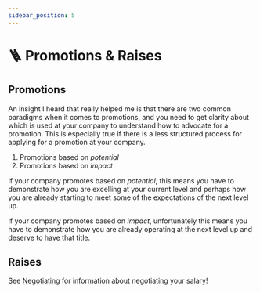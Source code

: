 ```yaml
---
sidebar_position: 5
---
```

# 🪜 Promotions & Raises

## Promotions
An insight I heard that really helped me is that there are two common paradigms when it comes to promotions, and you need to get clarity about which is used at your company to understand how to advocate for a promotion. This is especially true if there is a less structured process for applying for a promotion at your company.

1. Promotions based on *potential*
2. Promotions based on *impact*

If your company promotes based on *potential*, this means you have to demonstrate how you are excelling at your current level and perhaps how you are already starting to meet some of the expectations of the next level up.

If your company promotes based on *impact*, unfortunately this means you have to demonstrate how you are already operating at the next level up and deserve to have that title.

## Raises

See [Negotiating](/negotiating) for information about negotiating your salary!